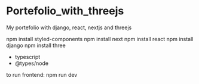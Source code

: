 # Portefolio_with_threejs
My portefolio with django, react, nextjs and threejs

npm install styled-components
npm install next 
npm install react 
npm install django 
npm install three
- typescript
- @types/node

to run frontend: npm run dev 